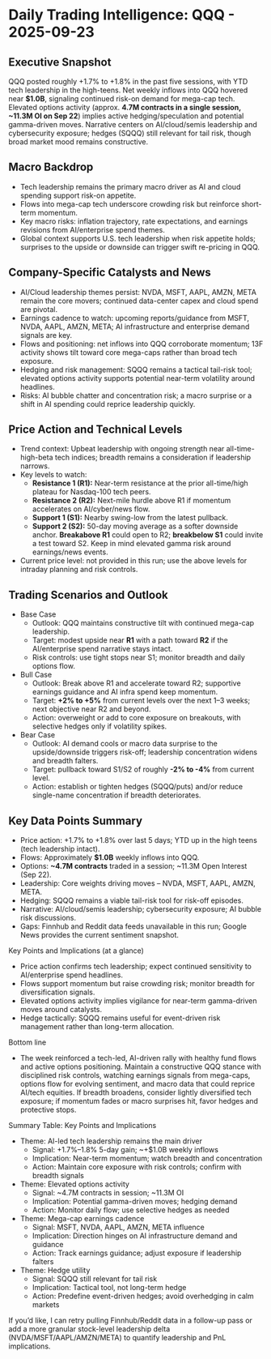 # Daily Trading Intelligence: QQQ - 2025-09-23

## Executive Snapshot
QQQ posted roughly +1.7% to +1.8% in the past five sessions, with YTD tech leadership in the high-teens. Net weekly inflows into QQQ hovered near **$1.0B**, signaling continued risk-on demand for mega-cap tech. Elevated options activity (approx. **4.7M contracts in a single session, ~11.3M OI on Sep 22**) implies active hedging/speculation and potential gamma-driven moves. Narrative centers on AI/cloud/semis leadership and cybersecurity exposure; hedges (SQQQ) still relevant for tail risk, though broad market mood remains constructive.

## Macro Backdrop
- Tech leadership remains the primary macro driver as AI and cloud spending support risk-on appetite.
- Flows into mega-cap tech underscore crowding risk but reinforce short-term momentum.
- Key macro risks: inflation trajectory, rate expectations, and earnings revisions from AI/enterprise spend themes.
- Global context supports U.S. tech leadership when risk appetite holds; surprises to the upside or downside can trigger swift re-pricing in QQQ.

## Company-Specific Catalysts and News
- AI/Cloud leadership themes persist: NVDA, MSFT, AAPL, AMZN, META remain the core movers; continued data-center capex and cloud spend are pivotal.
- Earnings cadence to watch: upcoming reports/guidance from MSFT, NVDA, AAPL, AMZN, META; AI infrastructure and enterprise demand signals are key.
- Flows and positioning: net inflows into QQQ corroborate momentum; 13F activity shows tilt toward core mega-caps rather than broad tech exposure.
- Hedging and risk management: SQQQ remains a tactical tail-risk tool; elevated options activity supports potential near-term volatility around headlines.
- Risks: AI bubble chatter and concentration risk; a macro surprise or a shift in AI spending could reprice leadership quickly.

## Price Action and Technical Levels
- Trend context: Upbeat leadership with ongoing strength near all-time-high-beta tech indices; breadth remains a consideration if leadership narrows.
- Key levels to watch:
  - **Resistance 1 (R1):** Near-term resistance at the prior all-time/high plateau for Nasdaq-100 tech peers.
  - **Resistance 2 (R2):** Next-mile hurdle above R1 if momentum accelerates on AI/cyber/news flow.
  - **Support 1 (S1):** Nearby swing-low from the latest pullback.
  - **Support 2 (S2):** 50-day moving average as a softer downside anchor.
  **Breakabove R1** could open to R2; **breakbelow S1** could invite a test toward S2. Keep in mind elevated gamma risk around earnings/news events.
- Current price level: not provided in this run; use the above levels for intraday planning and risk controls.

## Trading Scenarios and Outlook
- Base Case
  - Outlook: QQQ maintains constructive tilt with continued mega-cap leadership.
  - Target: modest upside near **R1** with a path toward **R2** if the AI/enterprise spend narrative stays intact.
  - Risk controls: use tight stops near S1; monitor breadth and daily options flow.
- Bull Case
  - Outlook: Break above R1 and accelerate toward R2; supportive earnings guidance and AI infra spend keep momentum.
  - Target: **+2% to +5%** from current levels over the next 1–3 weeks; next objective near R2 and beyond.
  - Action: overweight or add to core exposure on breakouts, with selective hedges only if volatility spikes.
- Bear Case
  - Outlook: AI demand cools or macro data surprise to the upside/downside triggers risk-off; leadership concentration widens and breadth falters.
  - Target: pullback toward S1/S2 of roughly **-2% to -4%** from current level.
  - Action: establish or tighten hedges (SQQQ/puts) and/or reduce single-name concentration if breadth deteriorates.

## Key Data Points Summary
- Price action: +1.7% to +1.8% over last 5 days; YTD up in the high teens (tech leadership intact).
- Flows: Approximately **$1.0B** weekly inflows into QQQ.
- Options: **~4.7M contracts** traded in a session; ~11.3M Open Interest (Sep 22).
- Leadership: Core weights driving moves – NVDA, MSFT, AAPL, AMZN, META.
- Hedging: SQQQ remains a viable tail-risk tool for risk-off episodes.
- Narrative: AI/cloud/semis leadership; cybersecurity exposure; AI bubble risk discussions.
- Gaps: Finnhub and Reddit data feeds unavailable in this run; Google News provides the current sentiment snapshot.

Key Points and Implications (at a glance)
- Price action confirms tech leadership; expect continued sensitivity to AI/enterprise spend headlines.
- Flows support momentum but raise crowding risk; monitor breadth for diversification signals.
- Elevated options activity implies vigilance for near-term gamma-driven moves around catalysts.
- Hedge tactically: SQQQ remains useful for event-driven risk management rather than long-term allocation.

Bottom line
- The week reinforced a tech-led, AI-driven rally with healthy fund flows and active options positioning. Maintain a constructive QQQ stance with disciplined risk controls, watching earnings signals from mega-caps, options flow for evolving sentiment, and macro data that could reprice AI/tech equities. If breadth broadens, consider lightly diversified tech exposure; if momentum fades or macro surprises hit, favor hedges and protective stops.

Summary Table: Key Points and Implications
- Theme: AI-led tech leadership remains the main driver
  - Signal: +1.7%–1.8% 5-day gain; ~+$1.0B weekly inflows
  - Implication: Near-term momentum; watch breadth and concentration
  - Action: Maintain core exposure with risk controls; confirm with breadth signals
- Theme: Elevated options activity
  - Signal: ~4.7M contracts in session; ~11.3M OI
  - Implication: Potential gamma-driven moves; hedging demand
  - Action: Monitor daily flow; use selective hedges as needed
- Theme: Mega-cap earnings cadence
  - Signal: MSFT, NVDA, AAPL, AMZN, META influence
  - Implication: Direction hinges on AI infrastructure demand and guidance
  - Action: Track earnings guidance; adjust exposure if leadership falters
- Theme: Hedge utility
  - Signal: SQQQ still relevant for tail risk
  - Implication: Tactical tool, not long-term hedge
  - Action: Predefine event-driven hedges; avoid overhedging in calm markets

If you’d like, I can retry pulling Finnhub/Reddit data in a follow-up pass or add a more granular stock-level leadership delta (NVDA/MSFT/AAPL/AMZN/META) to quantify leadership and PnL implications.